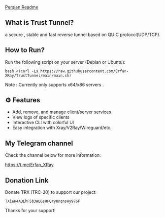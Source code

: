 [Persian Readme](https://github.com/Erfan-XRay/TrustTunnel/blob/main/README_FA.md)
## What is Trust Tunnel?
a secure , stable and fast reverse tunnel based on QUIC protocol(UDP/TCP).
## How to Run?
Run the following script on your server (Debian or Ubuntu):
```
bash <(curl -Ls https://raw.githubusercontent.com/Erfan-XRay/TrustTunnel/main/main.sh)
```
Note : Currently only supports x64/x86 servers .
## ⚙️ Features
- Add, remove, and manage client/server services
- View logs of specific clients
- Interactive CLI with colorful UI
- Easy integration with Xray/V2Ray/Wireguard/etc.

## My Telegram channel
Check the channel below for more information:

https://t.me/Erfan_XRay

## Donation Link

Donate TRX (TRC-20) to support our project:
``` wallet
TXieH4AQLhF5b3WLGsHFQry8nqnsHy976F
```
Thanks for your support! 
